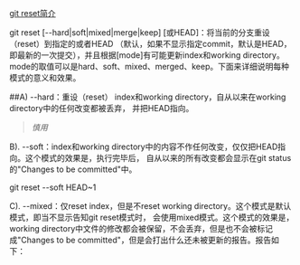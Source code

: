 [git reset简介 ](http://blog.csdn.net/hudashi/article/details/7664464)



git reset [--hard|soft|mixed|merge|keep] [<commit>或HEAD]：将当前的分支重设（reset）到指定的<commit>或者HEAD
（默认，如果不显示指定commit，默认是HEAD，即最新的一次提交），并且根据[mode]有可能更新index和working directory。
mode的取值可以是hard、soft、mixed、merged、keep。下面来详细说明每种模式的意义和效果。


##A) --hard：重设（reset） index和working directory，自从<commit>以来在working directory中的任何改变都被丢弃，
并把HEAD指向<commit>。 

>*慎用*


B). --soft：index和working directory中的内容不作任何改变，仅仅把HEAD指向<commit>。这个模式的效果是，执行完毕后，
自从<commit>以来的所有改变都会显示在git status的"Changes to be committed"中。 

git reset --soft HEAD~1


C). --mixed：仅reset index，但是不reset working directory。这个模式是默认模式，即当不显示告知git reset模式时，
会使用mixed模式。这个模式的效果是，working directory中文件的修改都会被保留，不会丢弃，但是也不会被标记成"Changes to 
be committed"，但是会打出什么还未被更新的报告。报告如下： 
